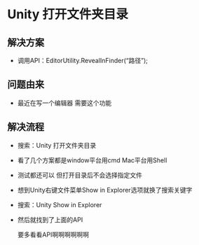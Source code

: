 # Unity 打开文件夹目录 

## 解决方案

- 调用API：EditorUtility.RevealInFinder(“路径”);

## 问题由来

- 最近在写一个编辑器 需要这个功能

## 解决流程

- 搜索：Unity 打开文件夹目录

- 看了几个方案都是window平台用cmd Mac平台用Shell

- 测试都还可以  但打开目录后不会选择指定文件

- 想到Unity右键文件菜单Show in Explorer选项就换了搜索关键字

- 搜索：Unity Show in Explorer

- 然后就找到了上面的API

  

  

  要多看看API啊啊啊啊啊啊

